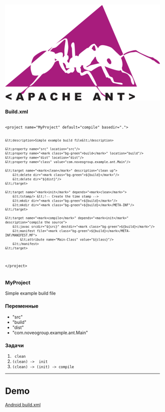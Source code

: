 <!-- .slide: class="center-horizontal" -->

![](lecture\gradle\img\logo_ant.png)
<!-- .element: width="10%" -->

<div class="half-left">
<h3> Build.xml </h3>
<pre><code class="tiny" data-trim data-noescape>
&lt;project name="MyProject" default="compile" basedir=".">

    &lt;description>Simple example build file&lt;/description>

    &lt;property name="src" location="src"/>
    &lt;property name="<mark class="bg-green">build</mark>" location="build"/>
    &lt;property name="dist" location="dist"/>
    &lt;property name="class" value="com.noveogroup.example.ant.Main"/>

    &lt;target name="<mark>clean</mark>" description="clean up">
        &lt;delete dir="<mark class="bg-green">${build}</mark>"/>
        &lt;delete dir="${dist}"/>
    &lt;/target>

    &lt;target name="<mark>init</mark>" depends="<mark>clean</mark>">
        &lt;tstamp/> &lt;!-- Create the time stamp -->
        &lt;mkdir dir="<mark class="bg-green">${build}</mark>"/>
        &lt;mkdir dir="<mark class="bg-green">${build}</mark>/META-INF"/>
    &lt;/target>

    &lt;target name="<mark>compile</mark>" depends="<mark>init</mark>" description="compile the source">
        &lt;javac srcdir="${src}" destdir="<mark class="bg-green">${build}</mark>"/>
        &lt;manifest file="<mark class="bg-green">${build}</mark>/META-INF/MANIFEST.MF">
            &lt;attribute name="Main-Class" value="${class}"/>
        &lt;/manifest>
    &lt;/target>

 &lt;/project>
</code></pre>
</div>
<div class="half-right">
    <h3 class="fragment" data-fragment-index="1">MyProject</h3>
    <p class="fragment" data-fragment-index="1">Simple example build file</p>
    <h3 class="fragment" data-fragment-index="2">Переменные</h3>
    <ul class="fragment" data-fragment-index="2">
        <li>"src"</li>
        <li>"build"</li>
        <li>"dist"</li>
        <li>"com.noveogroup.example.ant.Main"</li>
    </ul>
    <h3 class="fragment" data-fragment-index="3">Задачи</h3>
    <ol class="fragment" data-fragment-index="3">
        <li><code><span style="color: transparent">(</span>clean</code></li>
        <li><code>(clean) -> <span style="color: transparent">(</span>init</code></li>
        <li><code>(clean) -> (init) -> compile</code></li>
    </ol>
</div>

------

<!-- .slide: data-background="#000" -->
<!-- .slide: class="center center-horizontal" -->

# Demo
[Android build.xml](https://android.googlesource.com/platform/sdk/+/98b631c6b3765be96b3707ba7aa54d52b10f4872/files/ant/build.xml)